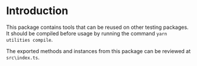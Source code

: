 # Introduction

This package contains tools that can be reused on other testing packages. It should be compiled before usage by running the command `yarn utilities compile`.

The exported methods and instances from this package can be reviewed at `src\index.ts`.
